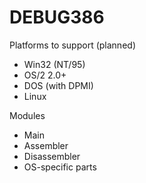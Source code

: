 # DEBUG386
Platforms to support (planned)
* Win32 (NT/95)
* OS/2 2.0+
* DOS (with DPMI)
* Linux

Modules
* Main
* Assembler
* Disassembler
* OS-specific parts
